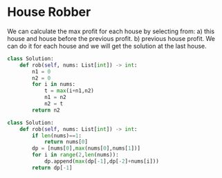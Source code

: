 # House Robber
We can calculate the max profit for each house by selecting from: a) this house and house before the previous profit. b) previous house profit. We can do it for each house and we will get the solution at the last house.
```python
class Solution:
    def rob(self, nums: List[int]) -> int:
        n1 = 0
        n2 = 0
        for i in nums:
            t = max(i+n1,n2)
            n1 = n2
            n2 = t
        return n2
```
```python
class Solution:
    def rob(self, nums: List[int]) -> int:
        if len(nums)==1:
            return nums[0]
        dp = [nums[0],max(nums[0],nums[1])]
        for i in range(2,len(nums)):
            dp.append(max(dp[-1],dp[-2]+nums[i]))
        return dp[-1]
```
